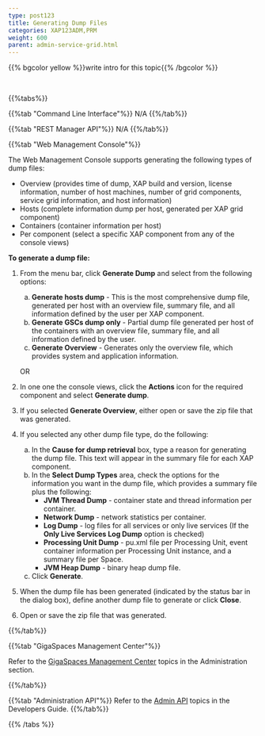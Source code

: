 ```yaml
---
type: post123
title: Generating Dump Files
categories: XAP123ADM,PRM
weight: 600
parent: admin-service-grid.html
---
```

 
  

{{% bgcolor yellow %}}write intro for this topic{{% /bgcolor %}}

<br>
 
{{%tabs%}}

{{%tab "Command Line Interface"%}}
N/A
{{%/tab%}}

{{%tab "REST Manager API"%}}
N/A
{{%/tab%}}

{{%tab "Web Management Console"%}}

The Web Management Console supports generating the following types of dump files:

* Overview (provides time of dump, XAP build and version, license information, number of host machines, number of grid components, service grid information, and host information)
* Hosts (complete information dump per host, generated per XAP grid component) 
* Containers (container information per host)
* Per component (select a specific XAP component from any of the console views)

**To generate a dump file:**

1. From the menu bar, click **Generate Dump** and select from the following options:

	<ol type="a">
		<li><b>Generate hosts dump</b> - This is the most comprehensive dump file, generated per host with an overview file, summary file, and all information defined by the user per XAP component.</li>
		<li><b>Generate GSCs dump only</b> - Partial dump file generated per host of the containers with an overview file, summary file, and all information defined by the user.</li>
		<li><b>Generate Overview</b> - Generates only the overview file, which provides system and application information.</li>
	</ol>

	OR

1. In one one the console views, click the **Actions** icon for the required component and select **Generate dump**.
1. If you selected **Generate Overview**, either open or save the zip file that was generated.
1. If you selected any other dump file type, do the following:

	<ol type="a">
		<li>In the <b>Cause for dump retrieval</b> box, type a reason for generating the dump file. This text will appear in the summary file for each XAP component.</li>
		<li>In the <b>Select Dump Types</b> area, check the options for the information you want in the dump file, which provides a summary file plus the following:
		<ul>
			<li><b>JVM Thread Dump</b> - container state and thread information per container.</li>
			<li><b>Network Dump</b> - network statistics per container.</li>
			<li><b>Log Dump</b> - log files for all services or only live services (If the <b>Only Live Services Log Dump</b> option is checked)</li>
			<li><b>Processing Unit Dump</b> - pu.xml file per Processing Unit, event container information per Processing Unit instance, and a summary file per Space.</li>
			<li><b>JVM Heap Dump</b> - binary heap dump file.</li>
		</ul>
		<li>Click <b>Generate</b>.
	</ol>
    
1. When the dump file has been generated (indicated by the status bar in the dialog box), define another dump file to generate or click **Close**.
1. Open or save the zip file that was generated.

{{%/tab%}}


{{%tab "GigaSpaces Management Center"%}}

Refer to the [GigaSpaces Management Center](./gigaspaces-management-center.html) topics in the Administration section.

{{%/tab%}}


{{%tab "Administration API"%}}
Refer to the [Admin API](../dev-java/administration-and-monitoring-overview.html) topics in the Developers Guide.
{{%/tab%}}

{{% /tabs %}}
